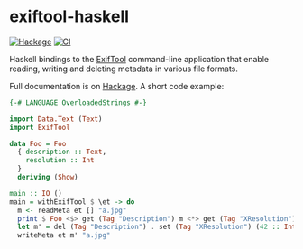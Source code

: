 # exiftool-haskell

[![Hackage](https://img.shields.io/hackage/v/exiftool)](https://hackage.haskell.org/package/exiftool)
[![CI](https://github.com/marhop/exiftool-haskell/actions/workflows/ci.yml/badge.svg)](https://github.com/marhop/exiftool-haskell/actions/workflows/ci.yml)

Haskell bindings to the [ExifTool](https://exiftool.org) command-line
application that enable reading, writing and deleting metadata in various file
formats.

Full documentation is on [Hackage](https://hackage.haskell.org/package/exiftool/docs/ExifTool.html).
A short code example:

```haskell
{-# LANGUAGE OverloadedStrings #-}

import Data.Text (Text)
import ExifTool

data Foo = Foo
  { description :: Text,
    resolution :: Int
  }
  deriving (Show)

main :: IO ()
main = withExifTool $ \et -> do
  m <- readMeta et [] "a.jpg"
  print $ Foo <$> get (Tag "Description") m <*> get (Tag "XResolution") m
  let m' = del (Tag "Description") . set (Tag "XResolution") (42 :: Int) $ m
  writeMeta et m' "a.jpg"
```

